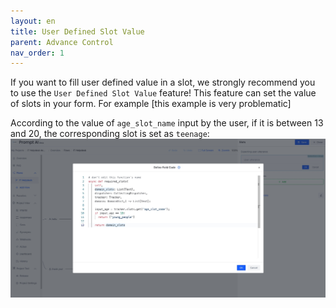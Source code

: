 ```yaml
---
layout: en
title: User Defined Slot Value
parent: Advance Control
nav_order: 1
---
```

<!-- 如果您想实现定义Form中Slot的多样性,我们强烈推荐您使用`Form Define Slot Code`该功能! -->
<!-- 该功能可以最大可能的定义您Form中那些Slot,比如:-->
<!-- 根据用户输入`age_slot_name`的值,是否等于18的数据来条件获取的相应Slot定义 -->

If you want to fill user defined value in a slot, we strongly recommend you to use the `User Defined Slot Value` feature!
This feature can set the value of slots in your form. For example  [this example is very problematic]

According to the value of `age_slot_name` input by the user, if it is between 13 and 20, the corresponding slot is set as ``teenage``:
![define_slot_code](/assets/images/tutorial/define_slot_code.jpg)
